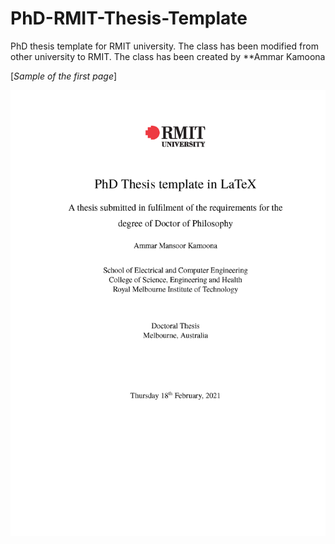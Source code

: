# PhD-RMIT-Thesis-Template
PhD thesis template for RMIT university.
The class has been modified from other university to RMIT.
The class has been created by **Ammar Kamoona


[*Sample of the first page*]

<p align="center">
<img src="https://github.com/AmmarKamoona/PhD-RMIT-Thesis-Template/blob/main/Figures/PhDRMIT_sample.png" width="650">
</p>
